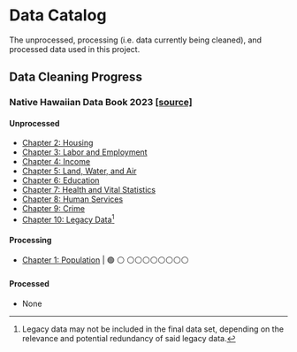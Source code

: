 # Data Catalog
The unprocessed, processing (i.e. data currently being cleaned), and processed data used in this project.

## Data Cleaning Progress
### Native Hawaiian Data Book 2023 [[source]](https://ohadatabook.com/DB2023.html)
#### Unprocessed 
- [Chapter 2: Housing](https://ohadatabook.com/go_chap02.23.html)
- [Chapter 3: Labor and Employment](https://ohadatabook.com/go_chap03.23.html)
- [Chapter 4: Income](https://ohadatabook.com/go_chap04.23.html)
- [Chapter 5: Land, Water, and Air](https://ohadatabook.com/go_chap05.23.html)
- [Chapter 6: Education](https://ohadatabook.com/go_chap06.23.html)
- [Chapter 7: Health and Vital Statistics](https://ohadatabook.com/go_chap07.23.html)
- [Chapter 8: Human Services](https://ohadatabook.com/go_chap08.23.html)
- [Chapter 9: Crime](https://ohadatabook.com/go_chap09.23.html)
- [Chapter 10: Legacy Data](https://ohadatabook.com/go_chap10.23.html)[^1]

#### Processing
- [Chapter 1: Population](https://ohadatabook.com/go_chap01.23.html) | 🟢 :white_circle: :white_circle::white_circle::white_circle::white_circle::white_circle::white_circle::white_circle::white_circle:

#### Processed
- None


[^1]: Legacy data may not be included in the final data set, depending on the relevance and potential redundancy of said legacy data.